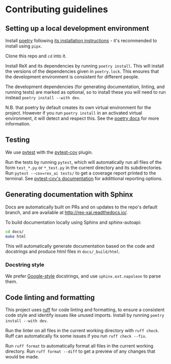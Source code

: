 # Contributing guidelines

## Setting up a local development environment

Install [poetry](https://python-poetry.org/) following [its installation instructions](https://python-poetry.org/docs/) - it's recommended to install using `pipx`.

Clone this repo and `cd` into it.

Install ReX and its dependencies by running `poetry install`.
This will install the versions of the dependencies given in `poetry.lock`.
This ensures that the development environment is consistent for different people.

The development dependencies (for generating documentation, linting, and running tests) are marked as optional, so to install these you will need to run instead `poetry install --with dev`.

N.B. that poetry by default creates its own virtual environment for the project.
However if you run `poetry install` in an activated virtual environment, it will detect and respect this.
See the [poetry docs](https://python-poetry.org/docs/basic-usage/#using-your-virtual-environment) for more information.

## Testing

We use [pytest](https://docs.pytest.org/en/stable/index.html) with the [pytest-cov](https://github.com/pytest-dev/pytest-cov) plugin.

Run the tests by running `pytest`, which will automatically run all files of the form `test_*.py` or `*_test.py` in the current directory and its subdirectories.
Run `pytest --cov=rex_ai tests/` to get a coverage report printed to the terminal.
See [pytest-cov's documentation](https://pytest-cov.readthedocs.io/en/latest/) for addittional reporting options.

## Generating documentation with Sphinx

Docs are automatically built on PRs and on updates to the repo's default branch, and are available at <http://rex-xai.readthedocs.io/>.

To build documentation locally using Sphinx and sphinx-autoapi:

```sh
cd docs/
make html
```

This will automatically generate documentation based on the code and docstrings and produce html files in `docs/_build/html`.

### Docstring style

We prefer [Google-style](https://sphinxcontrib-napoleon.readthedocs.io/en/latest/example_google.html) docstrings, and use `sphinx.ext.napoleon` to parse them.

## Code linting and formatting

This project uses [ruff](https://docs.astral.sh/ruff/) for code linting and formatting, to ensure a consistent code style and identify issues like unused imports.
Install by running `poetry install --with dev`.

Run the linter on all files in the current working directory with `ruff check`.
Ruff can automatically fix some issues if you run `ruff check --fix`.

Run `ruff format` to automatically format all files in the current working directory.
Run `ruff format --diff` to get a preview of any changes that would be made.
